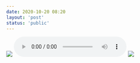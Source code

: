 ```yaml
---
date: 2020-10-20 08:20
layout: 'post'
status: 'public'
---
```

![](https://cdn.pixabay.com/photo/2020/10/14/01/18/winter-5653129_1280.jpg)
<audio src="https://music.163.com/song/media/outer/url?id=536809"  loop controls></audio>
![](https://inz.oss-cn-beijing.aliyuncs.com/Images/landscape-5561678.jpg)
